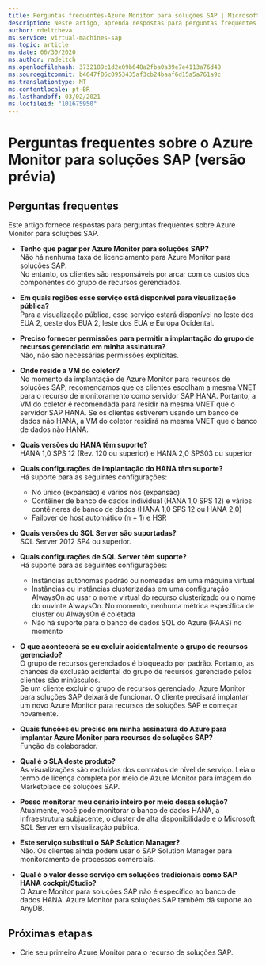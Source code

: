 ```yaml
---
title: Perguntas frequentes-Azure Monitor para soluções SAP | Microsoft Docs
description: Neste artigo, aprenda respostas para perguntas frequentes sobre Azure Monitor para soluções SAP.
author: rdeltcheva
ms.service: virtual-machines-sap
ms.topic: article
ms.date: 06/30/2020
ms.author: radeltch
ms.openlocfilehash: 3732189c1d2e09b648a2fba0a39e7e4113a76d48
ms.sourcegitcommit: b4647f06c0953435af3cb24baaf6d15a5a761a9c
ms.translationtype: MT
ms.contentlocale: pt-BR
ms.lasthandoff: 03/02/2021
ms.locfileid: "101675950"
---
```

# <a name="azure-monitor-for-sap-solutions-faq-preview"></a>Perguntas frequentes sobre o Azure Monitor para soluções SAP (versão prévia)
## <a name="frequently-asked-questions"></a>Perguntas frequentes

Este artigo fornece respostas para perguntas frequentes sobre Azure Monitor para soluções SAP.  

 - **Tenho que pagar por Azure Monitor para soluções SAP?**  
Não há nenhuma taxa de licenciamento para Azure Monitor para soluções SAP.  
No entanto, os clientes são responsáveis por arcar com os custos dos componentes do grupo de recursos gerenciados.  

 - **Em quais regiões esse serviço está disponível para visualização pública?**  
Para a visualização pública, esse serviço estará disponível no leste dos EUA 2, oeste dos EUA 2, leste dos EUA e Europa Ocidental.  

 - **Preciso fornecer permissões para permitir a implantação do grupo de recursos gerenciado em minha assinatura?**  
Não, não são necessárias permissões explícitas.  

 - **Onde reside a VM do coletor?**  
No momento da implantação de Azure Monitor para recursos de soluções SAP, recomendamos que os clientes escolham a mesma VNET para o recurso de monitoramento como servidor SAP HANA. Portanto, a VM do coletor é recomendada para residir na mesma VNET que o servidor SAP HANA. Se os clientes estiverem usando um banco de dados não HANA, a VM do coletor residirá na mesma VNET que o banco de dados não HANA.  

 - **Quais versões do HANA têm suporte?**  
HANA 1,0 SPS 12 (Rev. 120 ou superior) e HANA 2,0 SPS03 ou superior  

 - **Quais configurações de implantação do HANA têm suporte?**  
Há suporte para as seguintes configurações:
   - Nó único (expansão) e vários nós (expansão)  
   - Contêiner de banco de dados individual (HANA 1,0 SPS 12) e vários contêineres de banco de dados (HANA 1,0 SPS 12 ou HANA 2,0)  
   - Failover de host automático (n + 1) e HSR  

 - **Quais versões do SQL Server são suportadas?**  
SQL Server 2012 SP4 ou superior.  

 - **Quais configurações de SQL Server têm suporte?**  
Há suporte para as seguintes configurações:
   - Instâncias autônomas padrão ou nomeadas em uma máquina virtual  
   - Instâncias ou instâncias clusterizadas em uma configuração AlwaysOn ao usar o nome virtual do recurso clusterizado ou o nome do ouvinte AlwaysOn. No momento, nenhuma métrica específica de cluster ou AlwaysOn é coletada    
   - Não há suporte para o banco de dados SQL do Azure (PAAS) no momento  

 - **O que acontecerá se eu excluir acidentalmente o grupo de recursos gerenciado?**  
O grupo de recursos gerenciados é bloqueado por padrão. Portanto, as chances de exclusão acidental do grupo de recursos gerenciado pelos clientes são minúsculos.  
Se um cliente excluir o grupo de recursos gerenciado, Azure Monitor para soluções SAP deixará de funcionar. O cliente precisará implantar um novo Azure Monitor para recursos de soluções SAP e começar novamente.  

 - **Quais funções eu preciso em minha assinatura do Azure para implantar Azure Monitor para recursos de soluções SAP?**  
Função de colaborador.  

 - **Qual é o SLA deste produto?**  
As visualizações são excluídas dos contratos de nível de serviço. Leia o termo de licença completa por meio de Azure Monitor para imagem do Marketplace de soluções SAP.  

 - **Posso monitorar meu cenário inteiro por meio dessa solução?**  
Atualmente, você pode monitorar o banco de dados HANA, a infraestrutura subjacente, o cluster de alta disponibilidade e o Microsoft SQL Server em visualização pública.  

 - **Este serviço substitui o SAP Solution Manager?**  
Não. Os clientes ainda podem usar o SAP Solution Manager para monitoramento de processos comerciais.  

 - **Qual é o valor desse serviço em soluções tradicionais como SAP HANA cockpit/Studio?**  
O Azure Monitor para soluções SAP não é específico ao banco de dados HANA. Azure Monitor para soluções SAP também dá suporte ao AnyDB.  

## <a name="next-steps"></a>Próximas etapas

- Crie seu primeiro Azure Monitor para o recurso de soluções SAP.

